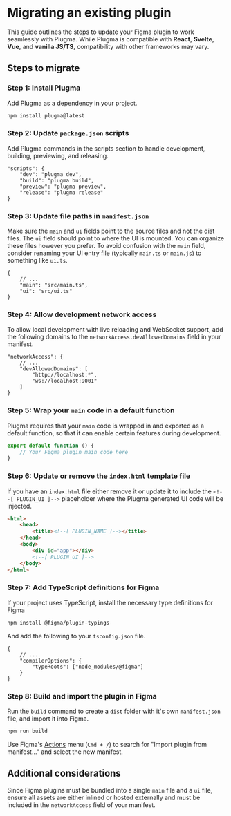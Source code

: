 # Migrating an existing plugin

This guide outlines the steps to update your Figma plugin to work seamlessly with Plugma. While Plugma is compatible with **React**, **Svelte**, **Vue**, and **vanilla JS/TS**, compatibility with other frameworks may vary.

## Steps to migrate

### Step 1: Install Plugma

Add Plugma as a dependency in your project.

```bash
npm install plugma@latest
```

### Step 2: Update `package.json` scripts

Add Plugma commands in the scripts section to handle development, building, previewing, and releasing.

```jsonc
"scripts": {
    "dev": "plugma dev",
    "build": "plugma build",
    "preview": "plugma preview",
    "release": "plugma release"
}
```

### Step 3: Update file paths in `manifest.json`

Make sure the `main` and `ui` fields point to the source files and not the dist files. The `ui` field should point to where the UI is mounted. You can organize these files however you prefer. To avoid confusion with the `main` field, consider renaming your UI entry file (typically `main.ts` or `main.js`) to something like `ui.ts`.

```jsonc
{
	// ...
	"main": "src/main.ts",
	"ui": "src/ui.ts"
}
```

### Step 4: Allow development network access

To allow local development with live reloading and WebSocket support, add the following domains to the `networkAccess.devAllowedDomains` field in your manifest.

```jsonc
"networkAccess": {
    // ...
    "devAllowedDomains": [
        "http://localhost:*",
        "ws://localhost:9001"
    ]
}
```

### Step 5: Wrap your `main` code in a default function

Plugma requires that your `main` code is wrapped in and exported as a default function, so that it can enable certain features during development.

```js
export default function () {
	// Your Figma plugin main code here
}
```

### Step 6: Update or remove the `index.html` template file

If you have an `index.html` file either remove it or update it to include the `<!--[ PLUGIN_UI ]-->` placeholder where the Plugma generated UI code will be injected.

```html
<html>
	<head>
		<title><!--[ PLUGIN_NAME ]--></title>
	</head>
	<body>
		<div id="app"></div>
		<!--[ PLUGIN_UI ]-->
	</body>
</html>
```

### Step 7: Add TypeScript definitions for Figma

If your project uses TypeScript, install the necessary type definitions for Figma

```bash
npm install @figma/plugin-typings
```

And add the following to your `tsconfig.json` file.

```jsonc
{
	// ...
	"compilerOptions": {
		"typeRoots": ["node_modules/@figma"]
	}
}
```

### Step 8: Build and import the plugin in Figma

Run the `build` command to create a `dist` folder with it's own `manifest.json` file, and import it into Figma.

```bash
npm run build
```

Use Figma's [Actions](https://help.figma.com/hc/en-us/articles/23570416033943-Use-the-actions-menu-in-Figma-Design) menu (`Cmd + /`) to search for "Import plugin from manifest..." and select the new manifest.

## Additional considerations

Since Figma plugins must be bundled into a single `main` file and a `ui` file, ensure all assets are either inlined or hosted externally and must be included in the `networkAccess` field of your manifest.
